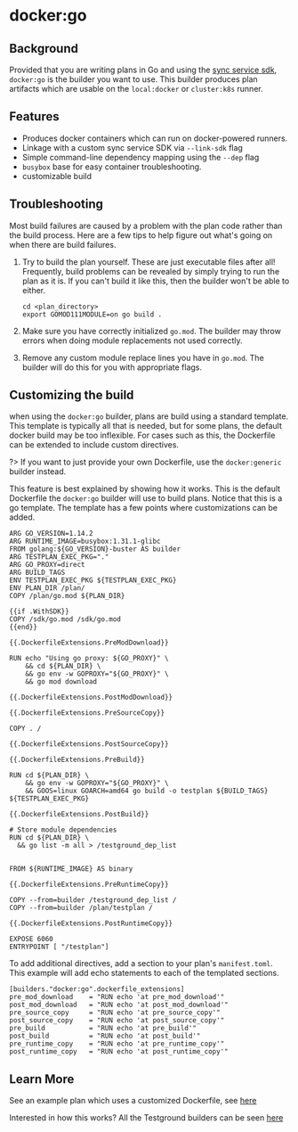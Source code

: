 # docker:go

## Background

Provided that you are writing plans in Go and using the [sync service sdk](https://github.com/testground/sdk-go),  `docker:go` is the builder you want to use. This builder produces plan artifacts which are usable on the `local:docker`  or `cluster:k8s` runner.

## Features

* Produces docker containers which can run on docker-powered runners.
* Linkage with a custom sync service SDK via `--link-sdk` flag
* Simple command-line dependency mapping using the `--dep` flag
* `busybox` base for easy container troubleshooting.
* customizable build

## Troubleshooting

Most build failures are caused by a problem with the plan code rather than the build process. Here are a few tips to help figure out what's going on when there are build failures.

1. Try to build the plan yourself. These are just executable files after all! Frequently, build problems can be revealed by simply trying to run the plan as it is. If you can't build it like this, then the builder won't be able to either.

   ```text
   cd <plan_directory>
   export GOMOD111MODULE=on go build .
   ```

2. Make sure you have correctly initialized `go.mod`. The builder may throw errors when doing module replacements not used correctly.
3. Remove any custom module replace lines you have in `go.mod`. The builder will do this for you with appropriate flags.

## Customizing the build

when using the `docker:go` builder, plans are build using a standard template. This template is typically all that is needed, but for some plans, the default docker build may be too inflexible. For cases such as this, the Dockerfile can be extended to include custom directives.

?> If you want to just provide your own Dockerfile, use the `docker:generic` builder instead.

This feature is best explained by showing how it works. This is the default Dockerfile the `docker:go` builder will use to build plans. Notice that this is a go template. The template has a few points where customizations can be added.

```text
ARG GO_VERSION=1.14.2
ARG RUNTIME_IMAGE=busybox:1.31.1-glibc
FROM golang:${GO_VERSION}-buster AS builder
ARG TESTPLAN_EXEC_PKG="."
ARG GO_PROXY=direct
ARG BUILD_TAGS
ENV TESTPLAN_EXEC_PKG ${TESTPLAN_EXEC_PKG}
ENV PLAN_DIR /plan/
COPY /plan/go.mod ${PLAN_DIR}

{{if .WithSDK}}
COPY /sdk/go.mod /sdk/go.mod
{{end}}

{{.DockerfileExtensions.PreModDownload}}

RUN echo "Using go proxy: ${GO_PROXY}" \
    && cd ${PLAN_DIR} \
    && go env -w GOPROXY="${GO_PROXY}" \
    && go mod download

{{.DockerfileExtensions.PostModDownload}}

{{.DockerfileExtensions.PreSourceCopy}}

COPY . /

{{.DockerfileExtensions.PostSourceCopy}}

{{.DockerfileExtensions.PreBuild}}

RUN cd ${PLAN_DIR} \
    && go env -w GOPROXY="${GO_PROXY}" \
    && GOOS=linux GOARCH=amd64 go build -o testplan ${BUILD_TAGS} ${TESTPLAN_EXEC_PKG}

{{.DockerfileExtensions.PostBuild}}

# Store module dependencies
RUN cd ${PLAN_DIR} \
  && go list -m all > /testground_dep_list


FROM ${RUNTIME_IMAGE} AS binary

{{.DockerfileExtensions.PreRuntimeCopy}}

COPY --from=builder /testground_dep_list /
COPY --from=builder /plan/testplan /

{{.DockerfileExtensions.PostRuntimeCopy}}

EXPOSE 6060
ENTRYPOINT [ "/testplan"]

```

To add additional directives, add a section to your plan's `manifest.toml`. This example will add echo statements to each of the templated sections.

```text
[builders."docker:go".dockerfile_extensions]
pre_mod_download    = "RUN echo 'at pre_mod_download'"
post_mod_download   = "RUN echo 'at post_mod_download'"
pre_source_copy     = "RUN echo 'at pre_source_copy'"
post_source_copy    = "RUN echo 'at post_source_copy'"
pre_build           = "RUN echo 'at pre_build'"
post_build          = "RUN echo 'at post_build'"
pre_runtime_copy    = "RUN echo 'at pre_runtime_copy'"
post_runtime_copy   = "RUN echo 'at post_runtime_copy'"
```

## Learn More

See an example plan which uses a customized Dockerfile, see [here](https://github.com/testground/testground/tree/master/plans/dockercustomize)

Interested in how this works? All the Testground builders can be seen [here](https://github.com/testground/testground/tree/master/pkg/build)
